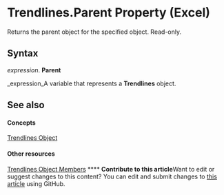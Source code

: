 
# Trendlines.Parent Property (Excel)

Returns the parent object for the specified object. Read-only.


## Syntax

 _expression_. **Parent**

 _expression_A variable that represents a  **Trendlines** object.


## See also


#### Concepts


 [Trendlines Object](752cde45-c628-7550-6c88-07405821e348.md)
#### Other resources


 [Trendlines Object Members](3d9e89b0-a943-7ff7-2e5f-cdcf7abcc0b5.md)
****   **Contribute to this article**Want to edit or suggest changes to this content? You can edit and submit changes to  [this article](https://github.com/jhershey00/VBA_Excel_Test/OpenXMLCon/articles/c547b395-29af-119e-3b83-df67a9339c5c.md) using GitHub.

